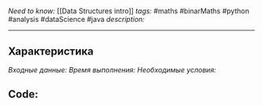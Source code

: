 #
*Need to know:* [[Data Structures intro]]
*tags:* #maths #binarMaths #python #analysis #dataScience #java
*description:*

---
## Характеристика
*Входные данные:* 
*Время выполнения:* 
*Необходимые условия:* 

## Code: